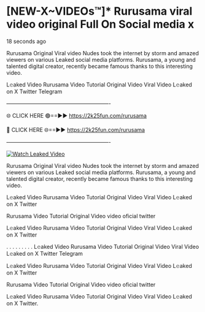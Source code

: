 # [NEW-X~VIDEOs™]* Rurusama viral video original Full On Social media x

18 seconds ago

Rurusama Original Viral video Nudes took the internet by storm and amazed viewers on various Leaked social media platforms. Rurusama, a young and talented digital creator, recently became famous thanks to this interesting video.

L𝚎aked Video Rurusama Video Tutorial Original Video Viral Video L𝚎aked on X Twitter Telegram

———————————————————-

🌐 CLICK HERE 🟢==►► https://2k25fun.com/rurusama

🔴 CLICK HERE 🌐==►► https://2k25fun.com/rurusama

———————————————————-

[![Watch Leaked Video](https://miro.medium.com/v2/resize:fit:828/format:webp/1*cilzJN44JGOrTw9NJCrNHA.gif "Watch Leaked Video")](https://2k25fun.com/rurusama)

Rurusama Original Viral video Nudes took the internet by storm and amazed viewers on various Leaked social media platforms. Rurusama, a young and talented digital creator, recently became famous thanks to this interesting video.

L𝚎aked Video Rurusama Video Tutorial Original Video Viral Video L𝚎aked on X Twitter

Rurusama Video Tutorial Original Video video oficial twitter

L𝚎aked Video Rurusama Video Tutorial Original Video Viral Video L𝚎aked on X Twitter

. . . . . . . . . L𝚎aked Video Rurusama Video Tutorial Original Video Viral Video L𝚎aked on X Twitter Telegram

L𝚎aked Video Rurusama Video Tutorial Original Video Viral Video L𝚎aked on X Twitter

Rurusama Video Tutorial Original Video video oficial twitter

L𝚎aked Video Rurusama Video Tutorial Original Video Viral Video L𝚎aked on X Twitter.